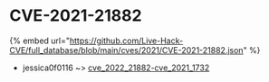 # CVE-2021-21882
{% embed url="https://github.com/Live-Hack-CVE/full_database/blob/main/cves/2021/CVE-2021-21882.json" %}

* jessica0f0116 ~> [cve_2022_21882-cve_2021_1732](https://www.alice-snow.ru/2021/database/cve-2021-21882/cve_2022_21882-cve_2021_1732-jessica0f0116)